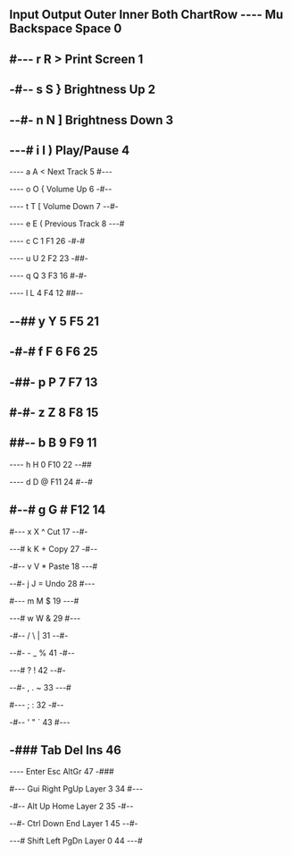 Input Output Outer     Inner Both               ChartRow
----  Mu     Backspace Space                    0 
----

#---  r      R         >     Print Screen       1
----

-#--  s      S         }     Brightness Up      2
----

--#-  n      N         ]     Brightness Down    3
----

---#  i      I         )     Play/Pause         4
----

----  a      A         <     Next Track         5
#---

----  o      O         {     Volume Up          6
-#--

----  t      T         [     Volume Down        7
--#-

----  e      E         (     Previous Track     8
---#

----  c      C         1     F1                 26
-#-#

----  u      U         2     F2                 23
-##-

----  q      Q         3     F3                 16
#-#-

----  l      L         4     F4                 12
##--

--##  y      Y         5     F5                 21
----

-#-#  f      F         6     F6                 25
----

-##-  p      P         7     F7                 13
----

#-#-  z      Z         8     F8                 15
----

##--  b      B         9     F9                 11
----

----  h      H         0     F10                22
--##

----  d      D         @     F11                24
#--#

#--#  g      G         #     F12                14
----

#---  x      X         ^     Cut                17
--#-

---#  k      K         +     Copy               27
-#--

-#--  v      V         *     Paste              18
---#

--#-  j      J         =     Undo               28
#---

#---  m      M         $                        19
---#

---#  w      W         &                        29
#---

-#--  /      \         |                        31
--#-

--#-  -      _         %                        41
-#--

---#  ?      !                                  42
--#-

--#-  ,      .         ~                        33
---#

#---  ;      :                                  32
-#--

-#--  '      "         `                        43
#---

-###  Tab    Del       Ins                      46
----

----  Enter  Esc       AltGr                    47
-###

#---  Gui    Right     PgUp  Layer 3            34
#---

-#--  Alt    Up        Home  Layer 2            35
-#--

--#-  Ctrl   Down      End   Layer 1            45
--#-

---#  Shift  Left      PgDn  Layer 0            44
---#